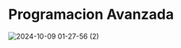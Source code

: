 # Programacion Avanzada

![2024-10-09 01-27-56 (2)](https://github.com/user-attachments/assets/2fe433f5-0174-4c4e-8d7b-9b9b08e1d0f2)
